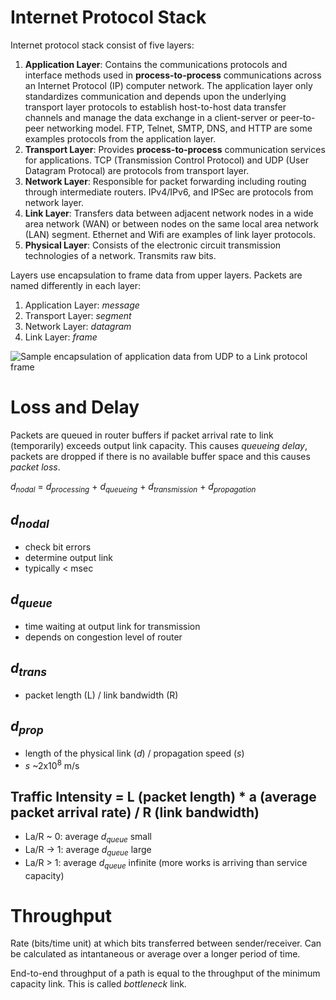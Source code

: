 # Internet Protocol Stack

Internet protocol stack consist of five layers:

1. **Application Layer**: Contains the communications protocols and interface methods used in **process-to-process** communications across an Internet Protocol (IP) computer network. The application layer only standardizes communication and depends upon the underlying transport layer protocols to establish host-to-host data transfer channels and manage the data exchange in a client-server or peer-to-peer networking model. FTP, Telnet, SMTP, DNS, and HTTP are some examples protocols from the application layer.
2. **Transport Layer**: Provides **process-to-process** communication services for applications. TCP (Transmission Control Protocol) and UDP (User Datagram Protocal) are protocols from transport layer.
3. **Network Layer**: Responsible for packet forwarding including routing through intermediate routers. IPv4/IPv6, and IPSec are protocols from network layer.
4. **Link Layer**: Transfers data between adjacent network nodes in a wide area network (WAN) or between nodes on the same local area network (LAN) segment. Ethernet and Wifi are examples of link layer protocols.
5. **Physical Layer**: Consists of the electronic circuit transmission technologies of a network. Transmits raw bits.

Layers use encapsulation to frame data from upper layers. Packets are named differently in each layer:

1. Application Layer: _message_
2. Transport Layer: _segment_
3. Network Layer: _datagram_
4. Link Layer: _frame_

![Sample encapsulation of application data from UDP to a Link protocol frame
](images/encapsulation.png)

# Loss and Delay

Packets are queued in router buffers if packet arrival rate to link (temporarily) exceeds output link capacity. This causes _queueing delay_, packets are dropped if there is no available buffer space and this causes _packet loss_.

_d_<sub>_nodal_</sub> = _d_<sub>_processing_</sub> + _d_<sub>_queueing_</sub> + _d_<sub>_transmission_</sub> + _d_<sub>_propagation_</sub>

## _d_<sub>_nodal_</sub>

- check bit errors
- determine output link
- typically < msec

## _d_<sub>_queue_</sub>

- time waiting at output link for transmission
- depends on congestion level of router

## _d_<sub>_trans_</sub>

- packet length (L) / link bandwidth (R)

## _d_<sub>_prop_</sub>

- length of the physical link (_d_) / propagation speed (_s_)
- _s_ ~2x10<sup>8</sup> m/s

## Traffic Intensity = L (packet length) \* a (average packet arrival rate) / R (link bandwidth)

- La/R ~ 0: average _d_<sub>_queue_</sub> small
- La/R -> 1: average _d_<sub>_queue_</sub> large
- La/R > 1: average _d_<sub>_queue_</sub> infinite (more works is arriving than service capacity)

# Throughput

Rate (bits/time unit) at which bits transferred between sender/receiver. Can be calculated as intantaneous or average over a longer period of time.

End-to-end throughput of a path is equal to the throughput of the minimum capacity link. This is called _bottleneck_ link.

